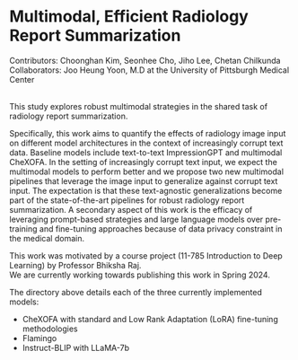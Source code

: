 # Multimodal, Efficient Radiology Report Summarization

Contributors: Choonghan Kim, Seonhee Cho, Jiho Lee, Chetan Chilkunda <br>
Collaborators: Joo Heung Yoon, M.D at the University of Pittsburgh Medical Center

<br>
This study explores robust multimodal strategies in the shared task of radiology report summarization.

Specifically, this work aims to quantify the effects of radiology image input on different model architectures in the context of 
increasingly corrupt text data. Baseline models include text-to-text ImpressionGPT and multimodal CheXOFA. In the setting of increasingly 
corrupt text input, we expect the multimodal models to perform better and we propose two new multimodal pipelines that leverage the image 
input to generalize against corrupt text input. The expectation is that these text-agnostic generalizations become part of the state-of-the-art 
pipelines for robust radiology report summarization. A secondary aspect of this work is the efficacy of leveraging prompt-based strategies and 
large language models over pre-training and fine-tuning approaches because of data privacy constraint in the medical domain.

This work was motivated by a course project (11-785 Introduction to Deep Learning) by Professor Bhiksha Raj. <br>
We are currently working towards publishing this work in Spring 2024.

The directory above details each of the three currently implemented models:
- CheXOFA with standard and Low Rank Adaptation (LoRA) fine-tuning methodologies
- Flamingo
- Instruct-BLIP with LLaMA-7b
